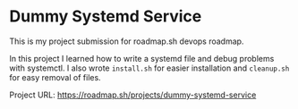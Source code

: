 # Dummy Systemd Service

This is my project submission for roadmap.sh devops roadmap.

In this project I learned how to write a systemd file and debug problems with systemctl. I also wrote `install.sh` for easier installation and `cleanup.sh` for easy removal of files. 

Project URL: https://roadmap.sh/projects/dummy-systemd-service